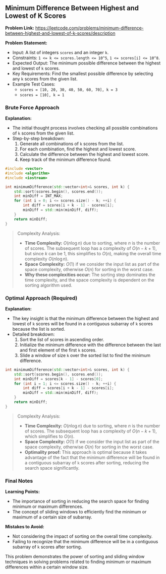 ## Minimum Difference Between Highest and Lowest of K Scores
**Problem Link:** https://leetcode.com/problems/minimum-difference-between-highest-and-lowest-of-k-scores/description

**Problem Statement:**
- Input: A list of integers `scores` and an integer `k`.
- Constraints: `1 <= k <= scores.length <= 10^5`, `1 <= scores[i] <= 10^8`.
- Expected Output: The minimum possible difference between the highest and lowest of `k` scores.
- Key Requirements: Find the smallest possible difference by selecting any `k` scores from the given list.
- Example Test Cases:
  - `scores = [10, 20, 30, 40, 50, 60, 70], k = 3`
  - `scores = [10], k = 1`

### Brute Force Approach

**Explanation:**
- The initial thought process involves checking all possible combinations of `k` scores from the given list.
- Step-by-step breakdown:
  1. Generate all combinations of `k` scores from the list.
  2. For each combination, find the highest and lowest score.
  3. Calculate the difference between the highest and lowest score.
  4. Keep track of the minimum difference found.

```cpp
#include <vector>
#include <algorithm>
#include <iostream>

int minimumDifference(std::vector<int>& scores, int k) {
    std::sort(scores.begin(), scores.end());
    int minDiff = INT_MAX;
    for (int i = 0; i <= scores.size() - k; ++i) {
        int diff = scores[i + k - 1] - scores[i];
        minDiff = std::min(minDiff, diff);
    }
    return minDiff;
}
```

> Complexity Analysis:
> - **Time Complexity:** $O(n \log n)$ due to sorting, where $n$ is the number of scores. The subsequent loop has a complexity of $O(n - k + 1)$, but since $k$ can be $1$, this simplifies to $O(n)$, making the overall time complexity $O(n \log n)$.
> - **Space Complexity:** $O(1)$ if we consider the input list as part of the space complexity, otherwise $O(n)$ for sorting in the worst case.
> - **Why these complexities occur:** The sorting step dominates the time complexity, and the space complexity is dependent on the sorting algorithm used.

### Optimal Approach (Required)

**Explanation:**
- The key insight is that the minimum difference between the highest and lowest of `k` scores will be found in a contiguous subarray of `k` scores because the list is sorted.
- Detailed breakdown:
  1. Sort the list of scores in ascending order.
  2. Initialize the minimum difference with the difference between the last and first element of the first `k` scores.
  3. Slide a window of size `k` over the sorted list to find the minimum difference.

```cpp
int minimumDifference(std::vector<int>& scores, int k) {
    std::sort(scores.begin(), scores.end());
    int minDiff = scores[k - 1] - scores[0];
    for (int i = 1; i <= scores.size() - k; ++i) {
        int diff = scores[i + k - 1] - scores[i];
        minDiff = std::min(minDiff, diff);
    }
    return minDiff;
}
```

> Complexity Analysis:
> - **Time Complexity:** $O(n \log n)$ due to sorting, where $n$ is the number of scores. The subsequent loop has a complexity of $O(n - k + 1)$, which simplifies to $O(n)$.
> - **Space Complexity:** $O(1)$ if we consider the input list as part of the space complexity, otherwise $O(n)$ for sorting in the worst case.
> - **Optimality proof:** This approach is optimal because it takes advantage of the fact that the minimum difference will be found in a contiguous subarray of `k` scores after sorting, reducing the search space significantly.

### Final Notes

**Learning Points:**
- The importance of sorting in reducing the search space for finding minimum or maximum differences.
- The concept of sliding windows to efficiently find the minimum or maximum of a certain size of subarray.

**Mistakes to Avoid:**
- Not considering the impact of sorting on the overall time complexity.
- Failing to recognize that the minimum difference will be in a contiguous subarray of `k` scores after sorting.

This problem demonstrates the power of sorting and sliding window techniques in solving problems related to finding minimum or maximum differences within a certain window size.